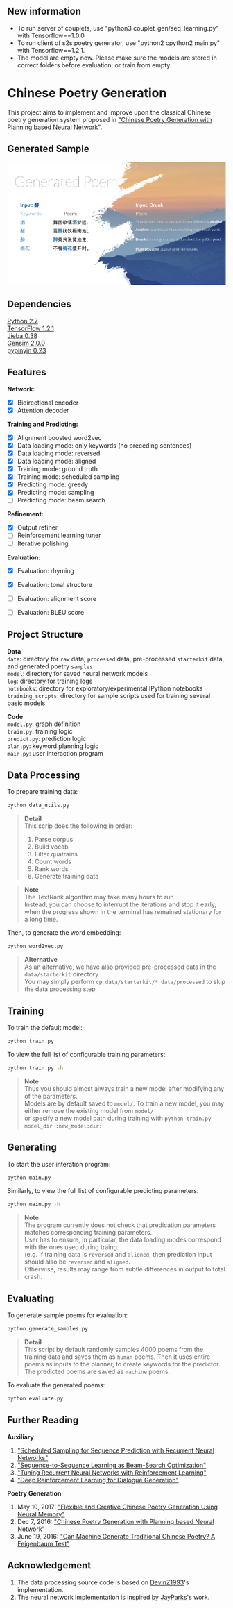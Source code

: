 
## New information
- To run server of couplets, use "python3 couplet_gen/seq_learning.py" with Tensorflow==1.0.0
- To run client of s2s poetry generator, use "python2 cpython2 main.py" with Tensorflow==1.2.1. 
- The model are empty now. Please make sure the models are stored in correct folders before evaluation; or train from empty.

# Chinese Poetry Generation
This project aims to implement and improve upon the classical Chinese poetry generation system proposed in ["Chinese Poetry Generation with Planning based Neural Network"](https://arxiv.org/abs/1610.09889). 

## Generated Sample
![Sample generated Chinese poetry](data/resource/generated_poem.png)

## Dependencies
[Python 2.7](https://www.python.org/download/releases/2.7/)  
[TensorFlow 1.2.1](https://www.tensorflow.org/)  
[Jieba 0.38](https://github.com/fxsjy/jieba)  
[Gensim 2.0.0](https://radimrehurek.com/gensim/)  
[pypinyin 0.23](https://pypi.python.org/pypi/pypinyin)  

## Features
**Network:**
- [x] Bidirectional encoder
- [x] Attention decoder

**Training and Predicting:**
- [x] Alignment boosted word2vec
- [x] Data loading mode: only keywords (no preceding sentences)
- [x] Data loading mode: reversed
- [x] Data loading mode: aligned
- [x] Training mode: ground truth
- [x] Training mode: scheduled sampling
- [x] Predicting mode: greedy
- [x] Predicting mode: sampling
- [ ] Predicting mode: beam search

**Refinement:**
- [x] Output refiner
- [ ] Reinforcement learning tuner
- [ ] Iterative polishing

**Evaluation:**
- [x] Evaluation: rhyming
- [x] Evaluation: tonal structure
- [ ] Evaluation: alignment score
- [ ] Evaluation: BLEU score


## Project Structure
**Data**  
`data`: directory for `raw` data, `processed` data, pre-processed `starterkit` data, and generated poetry `samples`  
`model`: directory for saved neural network models  
`log`: directory for training logs  
`notebooks`: directory for exploratory/experimental IPython notebooks  
`training_scripts`: directory for sample scripts used for training several basic models  

**Code**  
`model.py`: graph definition  
`train.py`: training logic  
`predict.py`: prediction logic  
`plan.py`: keyword planning logic  
`main.py`: user interaction program  

## Data Processing
To prepare training data:
```sh
python data_utils.py
```

> **Detail**  
> This scrip does the following in order:    
> 1. Parse corpus  
> 2. Build vocab  
> 3. Filter quatrains  
> 4. Count words  
> 5. Rank words  
> 6. Generate training data  

> **Note**  
> The TextRank algorithm may take many hours to run.  
> Instead, you can choose to interrupt the iterations and stop it early,  
> when the progress shown in the terminal has remained stationary for a long time.  
  
Then, to generate the word embedding:
```sh
python word2vec.py
```

> **Alternative**  
> As an alternative, we have also provided pre-processed data in the `data/starterkit` directory  
> You may simply perform `cp data/starterkit/* data/processed` to skip the data processing step  

## Training

To train the default model:
```sh
python train.py
```

To view the full list of configurable training parameters:
```sh
python train.py -h
```

> **Note**  
> Thus you should almost always train a new model after modifying any of the parameters.  
> Models are by default saved to `model/`. To train a new model, you may either remove the existing model from `model/`  
> or specify a new model path during training with `python train.py --model_dir :new_model:dir:`  


## Generating

To start the user interation program:
```sh
python main.py
```

Similarly, to view the full list of configurable predicting parameters:
```sh
python main.py -h
```

> **Note**  
> The program currently does not check that predication parameters matches corresponding training parameters.  
> User has to ensure, in particular, the data loading modes correspond with the ones used during traing.  
> (e.g. If training data is `reversed` and `aligned`, then prediction input should also be `reversed` and `aligned`.  
> Otherwise, results may range from subtle differences in output to total crash.  

## Evaluating

To generate sample poems for evaluation:
```sh
python generate_samples.py
```

> **Detail**  
> This script by default randomly samples 4000 poems from the training data and saves them as `human` poems.
> Then it uses entire poems as inputs to the planner, to create keywords for the predictor.
> The predicted poems are saved as `machine` poems.

To evaluate the generated poems:
```sh
python evaluate.py
```



## Further Reading
**Auxiliary**  
1. ["Scheduled Sampling for Sequence Prediction with Recurrent Neural Networks"](https://arxiv.org/abs/1506.03099)
2. ["Sequence-to-Sequence Learning as Beam-Search Optimization"](https://arxiv.org/abs/1606.02960)
3. ["Tuning Recurrent Neural Networks with Reinforcement Learning"](https://arxiv.org/pdf/1611.02796v2.pdf)
4. ["Deep Reinforcement Learning for Dialogue Generation"](https://arxiv.org/pdf/1606.01541.pdf)

**Poetry Generation**
1. May 10, 2017: ["Flexible and Creative Chinese Poetry Generation Using Neural Memory"](https://arxiv.org/pdf/1705.03773.pdf)
2. Dec 7, 2016: ["Chinese Poetry Generation with Planning based Neural Network"](https://arxiv.org/pdf/1610.09889.pdf)
3. June 19, 2016: ["Can Machine Generate Traditional Chinese Poetry? A Feigenbaum Test"](https://arxiv.org/pdf/1606.05829.pdf)

## Acknowledgement
1. The data processing source code is based on [DevinZ1993](https://github.com/DevinZ1993/Chinese-Poetry-Generation)'s implementation.
2. The neural network implementation is inspired by [JayParks](https://github.com/JayParks/tf-seq2seq)'s work.
